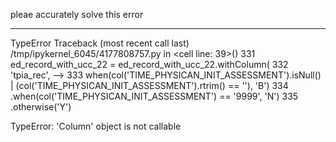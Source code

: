 pleae accurately solve this error 

---------------------------------------------------------------------------
TypeError                                 Traceback (most recent call last)
/tmp/ipykernel_6045/4177808757.py in <cell line: 39>()
    331     ed_record_with_ucc_22 = ed_record_with_ucc_22.withColumn(
    332         'tpia_rec',
--> 333         when(col('TIME_PHYSICAN_INIT_ASSESSMENT').isNull() | (col('TIME_PHYSICAN_INIT_ASSESSMENT').rtrim() == ''), 'B')
    334         .when(col('TIME_PHYSICAN_INIT_ASSESSMENT') == '9999', 'N')
    335         .otherwise('Y')

TypeError: 'Column' object is not callable
